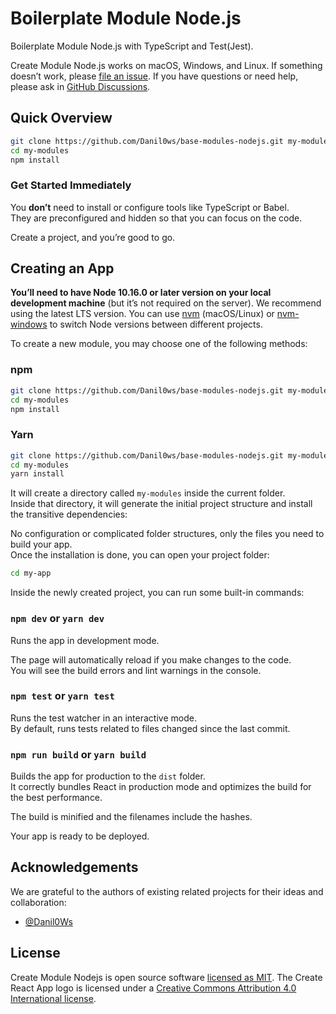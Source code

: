 # Boilerplate Module Node.js

Boilerplate Module Node.js with TypeScript and Test(Jest).

Create Module Node.js works on macOS, Windows, and Linux.
If something doesn’t work, please [file an issue](https://github.com/Danil0ws/base-modules-nodejs/issues/new).
If you have questions or need help, please ask in [GitHub Discussions](https://github.com/Danil0ws/base-modules-nodejs/discussions).

## Quick Overview

```sh
git clone https://github.com/Danil0ws/base-modules-nodejs.git my-modules
cd my-modules
npm install
```


### Get Started Immediately

You **don’t** need to install or configure tools like TypeScript or Babel.<br>
They are preconfigured and hidden so that you can focus on the code.

Create a project, and you’re good to go.

## Creating an App

**You’ll need to have Node 10.16.0 or later version on your local development machine** (but it’s not required on the server). We recommend using the latest LTS version. You can use [nvm](https://github.com/creationix/nvm#installation) (macOS/Linux) or [nvm-windows](https://github.com/coreybutler/nvm-windows#node-version-manager-nvm-for-windows) to switch Node versions between different projects.

To create a new module, you may choose one of the following methods:

### npm

```sh
git clone https://github.com/Danil0ws/base-modules-nodejs.git my-modules
cd my-modules
npm install
```

### Yarn

```sh
git clone https://github.com/Danil0ws/base-modules-nodejs.git my-modules
cd my-modules
yarn install
```


It will create a directory called `my-modules` inside the current folder.<br>
Inside that directory, it will generate the initial project structure and install the transitive dependencies:


No configuration or complicated folder structures, only the files you need to build your app.<br>
Once the installation is done, you can open your project folder:

```sh
cd my-app
```

Inside the newly created project, you can run some built-in commands:

### `npm dev` or `yarn dev`

Runs the app in development mode.<br>

The page will automatically reload if you make changes to the code.<br>
You will see the build errors and lint warnings in the console.


### `npm test` or `yarn test`

Runs the test watcher in an interactive mode.<br>
By default, runs tests related to files changed since the last commit.


### `npm run build` or `yarn build`

Builds the app for production to the `dist` folder.<br>
It correctly bundles React in production mode and optimizes the build for the best performance.

The build is minified and the filenames include the hashes.<br>

Your app is ready to be deployed.

## Acknowledgements

We are grateful to the authors of existing related projects for their ideas and collaboration:

- [@Danil0Ws](https://github.com/Danil0Ws)

## License

Create Module Nodejs is open source software [licensed as MIT](https://github.com/facebook/create-react-app/blob/master/LICENSE). The Create React App logo is licensed under a [Creative Commons Attribution 4.0 International license](https://creativecommons.org/licenses/by/4.0/).
